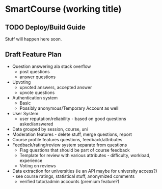# SmartCourse (working title)

## TODO Deploy/Build Guide
Stuff will happen here soon.

## Draft Feature Plan
* Question answering ala stack overflow
    * post questions
    * answer questions
* Upvoting
    * upvoted answers, accepted answer
    * upvote questions
* Authentication system
    * Basic
    * Possibly anonymous/Temporary Account as well
* User System
    * user reputation/reliability - based on good questions asked/answered
* Data grouped by session, course, uni
* Moderation features - delete stuff, merge questions, report
* Course profile features questions, feedback/attributes
* Feedback/rating/review system separate from questions
    * Flag questions that should be part of course feedback
    * Template for review with various attributes - difficulty, workload, experience
    * Voting on reviews
* Data extraction for universities (ie an API maybe for university access?) - see course ratings, statistical stuff, anonymized comments
    * verified tutor/admin accounts (premium feature?)
